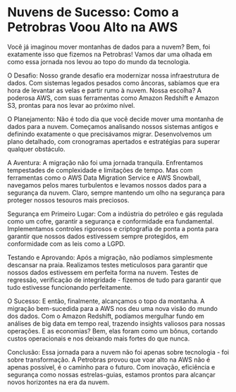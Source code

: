 # Nuvens de Sucesso: Como a Petrobras Voou Alto na AWS

Você já imaginou mover montanhas de dados para a nuvem? Bem, foi exatamente isso que fizemos na Petrobras! Vamos dar uma olhada em como essa jornada nos levou ao topo do mundo da tecnologia.

O Desafio:
Nosso grande desafio era modernizar nossa infraestrutura de dados. Com sistemas legados pesados como âncoras, sabíamos que era hora de levantar as velas e partir rumo à nuvem. Nossa escolha? A poderosa AWS, com suas ferramentas como Amazon Redshift e Amazon S3, prontas para nos levar ao próximo nível.

O Planejamento:
Não é todo dia que você decide mover uma montanha de dados para a nuvem. Começamos analisando nossos sistemas antigos e definindo exatamente o que precisávamos migrar. Desenvolvemos um plano detalhado, com cronogramas apertados e estratégias para superar qualquer obstáculo.

A Aventura:
A migração não foi uma jornada tranquila. Enfrentamos tempestades de complexidade e limitações de tempo. Mas com ferramentas como o AWS Data Migration Service e AWS Snowball, navegamos pelos mares turbulentos e levamos nossos dados para a segurança da nuvem. Claro, sempre mantendo um olho na segurança para proteger nossos tesouros mais preciosos.

Segurança em Primeiro Lugar:
Com a indústria do petróleo e gás regulada como um cofre, garantir a segurança e conformidade era fundamental. Implementamos controles rigorosos e criptografia de ponta a ponta para garantir que nossos dados estivessem sempre protegidos, em conformidade com as leis como a LGPD.

Testando e Aprovando:
Após a migração, não podíamos simplesmente descansar na praia. Realizamos testes meticulosos para garantir que nossos dados estivessem em perfeita forma na nuvem. Testes de regressão, verificação de integridade - fizemos de tudo para garantir que tudo estivesse funcionando perfeitamente.

O Sucesso:
E então, finalmente, alcançamos o topo da montanha. A migração bem-sucedida para a AWS nos deu uma nova visão do mundo dos dados. Com o Amazon Redshift, podíamos mergulhar fundo em análises de big data em tempo real, trazendo insights valiosos para nossas operações. E as economias? Bem, elas foram como um bônus, cortando custos operacionais e nos deixando mais fortes do que nunca.

Conclusão:
Essa jornada para a nuvem não foi apenas sobre tecnologia - foi sobre transformação. A Petrobras provou que voar alto na AWS não é apenas possível, é o caminho para o futuro. Com inovação, eficiência e segurança como nossas estrelas-guias, estamos prontos para alcançar novos horizontes na era da nuvem.
